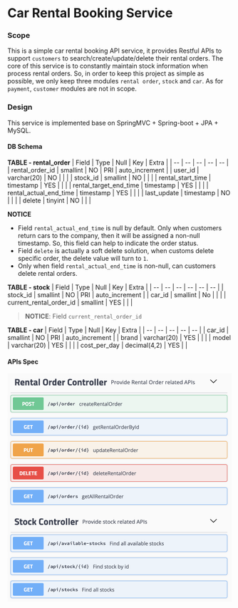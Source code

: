 
# Car Rental Booking Service

### Scope

This is a simple car rental booking API service, it provides Restful APIs to support `customers` to search/create/update/delete their rental orders. 
The core of this service is to constantly maintain stock information when process rental orders. So, in order to keep this project as simple as possible, 
we only keep three modules `rental order`, `stock` and `car`. As for `payment`, `customer` modules are not in scope. 

### Design

This service is implemented base on SpringMVC + Spring-boot + JPA + MySQL.
 
#### DB Schema

**TABLE - rental_order**
| Field | Type | Null | Key | Extra |
| -- | -- | -- | -- | -- |
| rental_order_id | smallint | NO | PRI | auto_increment |
| user_id | varchar(20) | NO |  |  |
| stock_id | smallint | NO | | |
| rental_start_time | timestamp | YES | | |
| rental_target_end_time | timestamp | YES | | |
| rental_actual_end_time | timestamp | YES | | |
| last_update | timestamp | NO | | |
| delete | tinyint | NO | | |

**NOTICE**  
+ Field `rental_actual_end_time` is null by default. Only when customers return cars to the company, then it will be assigned a non-null timestamp.
So, this field can help to indicate the order status.  
+ Field `delete` is actually a soft delete solution, when customs delete specific order, the delete value will turn to `1`.  
+ Only when field `rental_actual_end_time` is non-null, can customers delete rental orders.

**TABLE - stock**
| Field | Type | Null | Key | Extra |
| -- | -- | -- | -- | -- | -- |
| stock_id | smallint | NO | PRI | auto_increment |
| car_id | smallint | No | | |
| current_rental_order_id | smallint | YES | | |

> **NOTICE**:
> Field `current_rental_order_id` 
> 

**TABLE - car**
| Field | Type | Null | Key | Extra | 
| -- | -- | -- | -- | -- | 
| car_id | smallint | NO | PRI | auto_increment |
| brand | varchar(20) | YES | | |
| model | varchar(20) | YES | | |
| cost_per_day | decimal(4,2) | YES | |

#### APIs Spec

![api-spec.png](/docs/api-specs.png)


####
